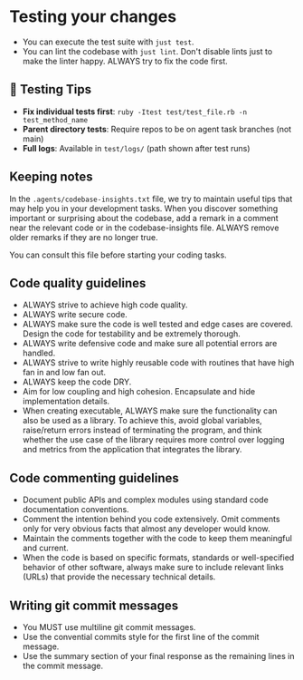 # Testing your changes

- You can execute the test suite with `just test`.
- You can lint the codebase with `just lint`.
  Don't disable lints just to make the linter happy. ALWAYS try to fix the code first.

## 🧪 Testing Tips

- **Fix individual tests first**: `ruby -Itest test/test_file.rb -n test_method_name`
- **Parent directory tests**: Require repos to be on agent task branches (not main)
- **Full logs**: Available in `test/logs/` (path shown after test runs)

## Keeping notes

In the `.agents/codebase-insights.txt` file, we try to maintain useful tips that may help
you in your development tasks. When you discover something important or surprising about
the codebase, add a remark in a comment near the relevant code or in the codebase-insights
file. ALWAYS remove older remarks if they are no longer true.

You can consult this file before starting your coding tasks.

## Code quality guidelines

- ALWAYS strive to achieve high code quality.
- ALWAYS write secure code.
- ALWAYS make sure the code is well tested and edge cases are covered. Design the code for testability and be extremely thorough.
- ALWAYS write defensive code and make sure all potential errors are handled.
- ALWAYS strive to write highly reusable code with routines that have high fan in and low fan out.
- ALWAYS keep the code DRY.
- Aim for low coupling and high cohesion. Encapsulate and hide implementation details.
- When creating executable, ALWAYS make sure the functionality can also be used as a library.
  To achieve this, avoid global variables, raise/return errors instead of terminating the program, and think whether the use case of the library requires more control over logging
  and metrics from the application that integrates the library.

## Code commenting guidelines

- Document public APIs and complex modules using standard code documentation conventions.
- Comment the intention behind you code extensively. Omit comments only for very obvious
  facts that almost any developer would know.
- Maintain the comments together with the code to keep them meaningful and current.
- When the code is based on specific formats, standards or well-specified behavior of
  other software, always make sure to include relevant links (URLs) that provide the
  necessary technical details.

## Writing git commit messages

- You MUST use multiline git commit messages.
- Use the convential commits style for the first line of the commit message.
- Use the summary section of your final response as the remaining lines in the commit message.
